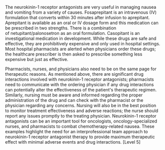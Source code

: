 The neurokinin-1 receptor antagonists are very useful in managing nausea and vomiting from a variety of causes. Fosaprepitant is an intravenous (IV) formulation that converts within 30 minutes after infusion to aprepitant. Aprepitant is available as an oral or IV dosage form and this medication can be prescribed in two strengths. There is a combination of netupitant/palonosetron as an oral formulation. Casopitant is an investigational medication in development. While these drugs are safe and effective, they are prohibitively expensive and only used in hospital settings. Most hospital pharmacists are alerted when physicians order these drugs; the healthcare prescriber is then asked to prescribe something less expensive but just as effective.

Pharmacists, nurses, and physicians also need to be on the same page for therapeutic reasons. As mentioned above, there are significant drug interactions involved with neurokinin-1 receptor antagonists; pharmacists need to communicate with the ordering physician if any drug interactions can potentially alter the effectiveness of the patient's therapeutic regimen. Similarly, nursing must be aware and informed regarding the proper administration of the drug and can check with the pharmacist or the physician regarding any concerns. Nursing will also be in the best position to monitor treatment effectiveness and adverse reactions; the nurse should report any issues promptly to the treating physician. Neurokinin-1 receptor antagonists can be an important tool for oncologists, oncology-specialized nurses, and pharmacists to combat chemotherapy-related nausea. These examples highlight the need for an interprofessional team approach to neurokinin-1 receptor antagonist therapy to provide maximum therapeutic effect with minimal adverse events and drug interactions. [Level 5]